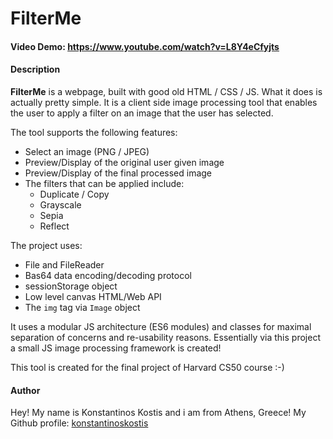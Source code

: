 # FilterMe

#### Video Demo:  https://www.youtube.com/watch?v=L8Y4eCfyjts

#### Description
**FilterMe** is a webpage, built with good old HTML / CSS / JS. What it does is actually pretty simple.
It is a client side image processing tool that enables the user to apply a filter on an image that the user has selected.

The tool supports the following features:

- Select an image (PNG / JPEG)
- Preview/Display of the original user given image
- Preview/Display of the final processed image
- The filters that can be applied include:
  - Duplicate / Copy
  - Grayscale
  - Sepia
  - Reflect

The project uses:

- File and FileReader
- Bas64 data encoding/decoding protocol
- sessionStorage object
- Low level canvas HTML/Web API
- The `img` tag via `Image` object

It uses a modular JS architecture (ES6 modules) and classes for maximal separation of concerns and re-usability reasons.
Essentially via this project a small JS image processing framework is created!

This tool is created for the final project of Harvard CS50 course :-)

#### Author
Hey! My name is Konstantinos Kostis and i am from Athens, Greece!
My Github profile: [konstantinoskostis](https://github.com/konstantinoskostis)